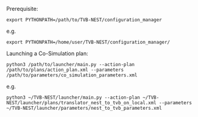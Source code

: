 Prerequisite:

`export PYTHONPATH=/path/to/TVB-NEST/configuration_manager`

e.g.

`export PYTHONPATH=/home/user/TVB-NEST/configuration_manager/`

Launching a Co-Simulation plan:

`python3 /path/to/launcher/main.py --action-plan /path/to/plans/action_plan.xml --parameters /path/to/parameters/co_simulation_parameters.xml`

e.g.

`python3 ~/TVB-NEST/launcher/main.py --action-plan ~/TVB-NEST/launcher/plans/translator_nest_to_tvb_on_local.xml --parameters ~/TVB-NEST/launcher/parameters/nest_to_tvb_parameters.xml`




